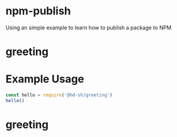 # npm-publish

Using an simple example to learn how to publish a package to NPM

# greeting

# Example Usage

```javascript
const hello = require('@hd-sh/greeting')
hello()
```
# greeting
